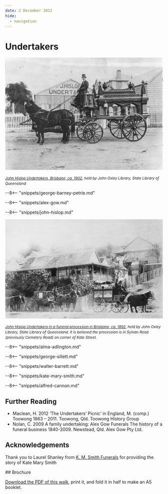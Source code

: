 ```yaml
---
date: 2 December 2012
hide:
  - navigation
---
```


# Undertakers  

![](../assets/John-Hislop-Undertakers-Brisbane-ca1902.jpg)

*<small>[John Hislop Undertakers, Brisbane, ca. 1902](http://onesearch.slq.qld.gov.au/permalink/f/1c7c5vg/slq_alma21220144750002061), held by John Oxley Library, State Library of Queensland</small>*

--8<-- "snippets/george-barney-petrie.md"

--8<-- "snippets/alex-gow.md"

--8<-- "snippets/john-hislop.md"

![](../assets/john-hislop-hearse-cemetery-road.jpg)

*<small>[John Hislop Undertakers in a funeral procession in Brisbane, ca. 1892]((http://onesearch.slq.qld.gov.au/permalink/f/1upgmng/slq_alma21220116790002061)), held by John Oxley Library, State Library of Queensland. It is believed the procession is in Sylvan Road (previously Cemetery Road) on corner of Kate Street.</small>*

--8<-- "snippets/alma-adlington.md"

--8<-- "snippets/george-sillett.md"

--8<-- "snippets/walter-barrett.md"

--8<-- "snippets/kate-mary-smith.md"

<!--
??? directions "Directions" 

    Walking directions to headstone... is the grave of...
    
    ![](../assets/alfred-cannon.jpg){ width="15%" }  
    
    Walking directions to headstone... is the grave of...

    ![](../assets/joseph-cripps.jpg){ width="15%" }  
-->

--8<-- "snippets/alfred-cannon.md"

## Further Reading 

- Maclean, H. 2012 ‘The Undertakers’ Picnic’ in England, M. (comp.) Toowong 1863 – 2011. Toowong, Qld. Toowong History Group
- Nolan, C. 2009 A family undertaking: Alex Gow Funerals The history of a funeral business 1840-2009. Newstead, Qld. Alex Gow Pty Ltd.

## Acknowledgements

Thank you to Laurel Shanley from [K. M. Smith Funerals](https://kmsmith.com.au) for providing the story of Kate Mary Smith

<div class="noprint" markdown="1">
## Brochure

[Download the PDF of this walk](http://www.fotc.org.au/subset/undertakers.pdf), print it, and fold it in half to make an A5 booklet. 
</div>
